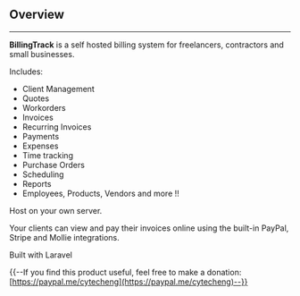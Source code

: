 ## Overview
---

**BillingTrack** is a self hosted billing system for freelancers, contractors and small businesses.

Includes:
- Client Management
- Quotes
- Workorders
- Invoices
- Recurring Invoices
- Payments
- Expenses
- Time tracking
- Purchase Orders
- Scheduling
- Reports
- Employees, Products, Vendors and more !!

Host on your own server.

Your clients can view and pay their invoices online using the built-in PayPal, Stripe and Mollie integrations.

Built with Laravel

{{--If you find this product useful, feel free to make a donation: [https://paypal.me/cytecheng](https://paypal.me/cytecheng)--}}
